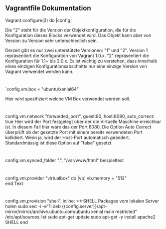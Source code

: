 Vagrantfile Dokumentation
-----------------------------
Vagrant.configure(2) do |config|

Die "2" steht für die Version der Objektkonfiguration, die für die Konfiguration dieses Blocks verwendet wird.
Das Objekt kann aber von Version zu Version sehr unterschiedlich sein.

Derzeit gibt es nur zwei unterstützte Versionen: "1" und "2". Version 1 repräsentiert die Konfiguration von Vagrant 1.0.x. "2" repräsentiert die Konfiguration für 1.1+ bis 2.0.x.
Es ist wichtig zu verstehen, dass innerhalb eines einzigen Konfigurationsabschnitts nur eine einzige Version von Vagrant verwendet werden kann.
#
`config.vm.box = "ubuntu/xenial64"
  
  Hier wird spezifiziert welche VM Box verwendet werden soll.
#
  config.vm.network "forwarded_port", guest:80, host:8080, auto_correct: true
 Hier wird der Port festgelegt über der die Virtuelle Maschine erreichbar ist. In diesem Fall hier wäre das der Port 8080.
 Die Option Auto Correct überprüft ob der gesetzte Port mit einem bereits verwendeten Port kollidiert. Wenn ja, wird der Host-Port automatisch geändert. 
 Standardmässig ist diese Option auf "false" gesetzt.
#
  config.vm.synced_folder ".", "/var/www/html"
  beispieltext
  #
config.vm.provider "virtualbox" do |vb|
  vb.memory = "512"  
end
Text
#
config.vm.provision "shell", inline: <<-SHELL
  Packages vom lokalen Server holen
   sudo sed -i -e"1i deb {{config.server}}/apt-mirror/mirror/archive.ubuntu.com/ubuntu xenial main restricted" /etc/apt/sources.list 
  sudo apt-get update
  sudo apt-get -y install apache2 
SHELL
end

#

<!--stackedit_data:
eyJoaXN0b3J5IjpbMjAzMTEyNjA0LC0xMDgyNzQ2NjAsNDU5NT
Y0OTg2LDE3NzU1MDYyMjAsMTI1MDQzNjI5Miw2ODg2NDk5NDIs
MTQwNDI3NTM5NiwtMTY0OTEyOTE2NCwtOTkxNjMzODQsLTc1MD
cxNTkyMl19
-->